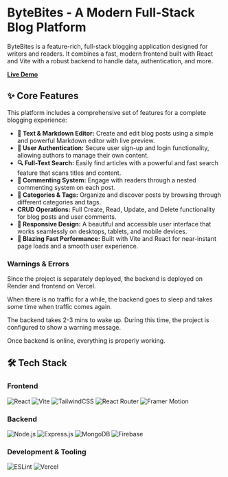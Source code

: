 # ByteBites - A Modern Full-Stack Blog Platform

ByteBites is a feature-rich, full-stack blogging application designed for writers and readers. It combines a fast, modern frontend built with React and Vite with a robust backend to handle data, authentication, and more.

**[Live Demo](https://mini-blog-platform-tan.vercel.app/)**

## ✨ Core Features

This platform includes a comprehensive set of features for a complete blogging experience:

- **📝 Text & Markdown Editor:** Create and edit blog posts using a simple and powerful Markdown editor with live preview.
- **👤 User Authentication:** Secure user sign-up and login functionality, allowing authors to manage their own content.
- **🔍 Full-Text Search:** Easily find articles with a powerful and fast search feature that scans titles and content.
- **💬 Commenting System:** Engage with readers through a nested commenting system on each post.
- **🔖 Categories & Tags:** Organize and discover posts by browsing through different categories and tags.
- **CRUD Operations:** Full Create, Read, Update, and Delete functionality for blog posts and user comments.
- **📱 Responsive Design:** A beautiful and accessible user interface that works seamlessly on desktops, tablets, and mobile devices.
- **🚀 Blazing Fast Performance:** Built with Vite and React for near-instant page loads and a smooth user experience.

### Warnings & Errors

Since the project is separately deployed, the backend is deployed on Render and frontend on Vercel.

When there is no traffic for a while, the backend goes to sleep and takes some time when traffic comes again.

The backend takes 2-3 mins to wake up. During this time, the project is configured to show a warning message.

Once backend is online, everything is properly working.

## 🛠️ Tech Stack

### Frontend

![React](https://img.shields.io/badge/react-%2320232a.svg?style=for-the-badge&logo=react&logoColor=%2361DAFB)
![Vite](https://img.shields.io/badge/vite-%23646CFF.svg?style=for-the-badge&logo=vite&logoColor=white)
![TailwindCSS](https://img.shields.io/badge/tailwindcss-%2338B2AC.svg?style=for-the-badge&logo=tailwind-css&logoColor=white)
![React Router](https://img.shields.io/badge/React_Router-CA4245?style=for-the-badge&logo=react-router&logoColor=white)
![Framer Motion](https://img.shields.io/badge/Framer-black?style=for-the-badge&logo=framer&logoColor=blue)

### Backend

![Node.js](https://img.shields.io/badge/node.js-339933?style=for-the-badge&logo=Node.js&logoColor=white)
![Express.js](https://img.shields.io/badge/express.js-%23404d59.svg?style=for-the-badge&logo=express&logoColor=white)
![MongoDB](https://img.shields.io/badge/MongoDB-%234ea94b.svg?style=for-the-badge&logo=mongodb&logoColor=white)
![Firebase](https://img.shields.io/badge/firebase-%23039BE5.svg?style=for-the-badge&logo=firebase&logoColor=white)

### Development & Tooling

![ESLint](https://img.shields.io/badge/ESLint-4B3263?style=for-the-badge&logo=eslint&logoColor=white)
![Vercel](https://img.shields.io/badge/vercel-%23000000.svg?style=for-the-badge&logo=vercel&logoColor=white)
